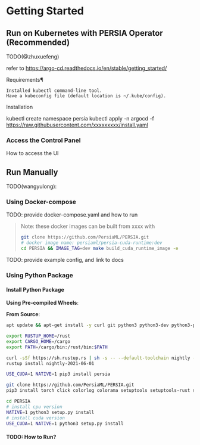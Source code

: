 # Getting Started

<!-- - [Use Docker Images](#use-docker-images)
    - [Using pre-built images](#using-pre-built-images)
    - [Building the image locally](#building-the-image-locally)
- [Install Manually](#install-manually)
    - [Common Requirements](#common-requirements)
    - [Install from Pip](#install-from-pip)
    - [Install from source](#install-from-source) -->

## Run on Kubernetes with PERSIA Operator (Recommended)

TODO(@zhuxuefeng)

refer to https://argo-cd.readthedocs.io/en/stable/getting_started/

Requirements¶

    Installed kubectl command-line tool.
    Have a kubeconfig file (default location is ~/.kube/config).

Installation

kubectl create namespace persia
kubectl apply -n argocd -f https://raw.githubusercontent.com/xxxxxxxxx/install.yaml

### Access the Control Panel

How to access the UI

## Run Manually

TODO(wangyulong):

### Using Docker-compose

TODO: provide docker-compose.yaml and how to run

> Note: these docker images can be built from xxxx with
> ```bash
> git clone https://github.com/PersiaML/PERSIA.git
> # docker image name: persiaml/persia-cuda-runtime:dev
> cd PERSIA && IMAGE_TAG=dev make build_cuda_runtime_image -e
> ```

TODO: provide example config, and link to docs

### Using Python Package

#### Install Python Package

**Using Pre-compiled Wheels**:

**From Source**:

```bash
apt update && apt-get install -y curl git python3 python3-dev python3-pip 

export RUSTUP_HOME=/rust
export CARGO_HOME=/cargo
export PATH=/cargo/bin:/rust/bin:$PATH

curl -sSf https://sh.rustup.rs | sh -s -- --default-toolchain nightly -y --profile default --no-modify-path
rustup install nightly-2021-06-01
```

```bash
USE_CUDA=1 NATIVE=1 pip3 install persia
```

```bash
git clone https://github.com/PersiaML/PERSIA.git
pip3 install torch click colorlog colorama setuptools setuptools-rust setuptools_scm

cd PERSIA
# install cpu version
NATIVE=1 python3 setup.py install
# install cuda version
USE_CUDA=1 NATIVE=1 python3 setup.py install
```

#### TODO: How to Run?



